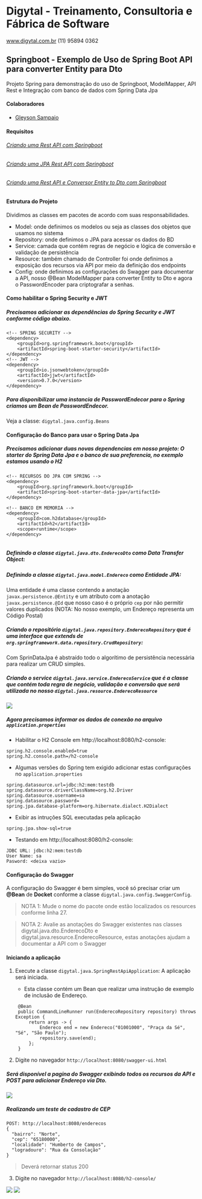 # Digytal - Treinamento, Consultoria e Fábrica de Software
www.digytal.com.br
(11) 95894 0362

## Springboot - Exemplo de Uso de Spring Boot API para converter Entity para Dto

Projeto Spring para demonstração do uso de Springboot, ModelMapper, API Rest e Integração com banco de dados com Spring Data Jpa


#### Colaboradores
- [Gleyson Sampaio](https://github.com/glysns)

#### Requisitos
###### [Criando uma Rest API com Springboot](https://github.com/glysns/java-exemplos/tree/main/spring/spring-rest-api)
###### [Criando uma JPA Rest API com Springboot](https://github.com/glysns/java-exemplos/tree/main/spring/spring-jpa-rest-api)
###### [Criando uma Rest API e Conversor Entity to Dto com Springboot](https://github.com/glysns/java-exemplos/tree/main/spring/spring-rest-entity-to-dto)


#### Estrutura do Projeto
Dividimos as classes em pacotes de acordo com suas responsabilidades.
- Model: onde definimos os modelos ou seja as classes dos objetos que usamos no sistema
- Repository: onde definimos o JPA para acessar os dados do BD
- Service: camada que contém regras de negócio e lógica de conversão e validação de persistência
- Resource: também chamado de Controller foi onde definimos a exposição dos recursos via API por meio da definição dos endpoints
- Config: onde definimos as configurações do Swagger para documentar a API, nosso @Bean ModelMapper para converter Entity to Dto e agora o PasswordEncoder para criptografar a senhas.

#### Como habilitar o Spring Security e JWT

##### Precisamos adicionar as dependências do Spring Security e JWT conforme código abaixo.
```
<!-- SPRING SECURITY -->
<dependency>
	<groupId>org.springframework.boot</groupId>
	<artifactId>spring-boot-starter-security</artifactId>
</dependency>
<!-- JWT -->
<dependency>
	<groupId>io.jsonwebtoken</groupId>
	<artifactId>jjwt</artifactId>
	<version>0.7.0</version>
</dependency>
```
##### Para disponibilizar uma instancia de PasswordEndecor para o Spring criamos um Bean de PasswordEndecor.

Veja a classe: `digytal.java.config.Beans`

#### Configuração do Banco para usar o Spring Data Jpa

##### Precisamos adicionar duas novas dependencias em nosso projeto: O starter do Spring Data Jpa e o banco de sua preferencia, no exemplo estamos usando o H2

```
<!-- RECURSOS DO JPA COM SPRING -->
<dependency>
	<groupId>org.springframework.boot</groupId>
	<artifactId>spring-boot-starter-data-jpa</artifactId>
</dependency>

<!-- BANCO EM MEMORIA -->
<dependency>
	<groupId>com.h2database</groupId>
	<artifactId>h2</artifactId>
	<scope>runtime</scope>
</dependency>
    
```

##### Definindo a classe `digytal.java.dto.EnderecoDto` como Data Transfer Object: 
##### Definindo a classe `digytal.java.model.Endereco` como Entidade JPA:

Uma entidade é uma classe contendo a anotação `javax.persistence.@Entity` e um atributo com a anotação `javax.persistence.@Id` que nosso caso é o próprio `cep` por não permitir valores duplicados (NOTA: No nosso exemplo, um Endereço representa um Código Postal)

##### Criando o repositório `digytal.java.repository.EnderecoRepository` que é uma interface que extends de `org.springframework.data.repository.CrudRepository`:

Com SprinDataJpa é abstraído todo o algorítimo de persistência necessária para realizar um CRUD simples. 

##### Criando o service `digytal.java.service.EnderecoService` que é a classe que contém toda regra de negócio, validação e conversão que será utilizada no nosso `digytal.java.resource.EnderecoResource`

![](https://github.com/glysns/java-exemplos/blob/main/spring/spring-rest-entity-to-dto/src/main/resources/converter-service.png)

##### Agora precisamos informar os dados de conexão no arquivo `application.properties`
  * Habilitar o H2 Console em http://localhost:8080/h2-console:
  ``` 
  spring.h2.console.enabled=true
  spring.h2.console.path=/h2-console
  ```
   * Algumas versões do Spring tem exigido adicionar estas configurações no `application.properties`
  ``` 
  spring.datasource.url=jdbc:h2:mem:testdb
  spring.datasource.driverClassName=org.h2.Driver
  spring.datasource.username=sa
  spring.datasource.password=
  spring.jpa.database-platform=org.hibernate.dialect.H2Dialect
  ```
   
  * Exibir as intruções SQL executadas pela aplicação
  ``` 
  spring.jpa.show-sql=true
  ```
  
  * Testando em http://localhost:8080/h2-console:
  ``` 
  JDBC URL: jdbc:h2:mem:testdb
  User Name: sa
  Pasword: <deixa vazio>
  ``` 
 
#### Configuração do Swagger

A configuração do Swagger é bem simples, você só precisar criar um **@Bean** de **Docket** conforme a classe `digytal.java.config.SwaggerConfig`.

> NOTA 1: Mude o nome do pacote onde estão localizados os resources conforme linha 27.

> NOTA 2: Avalie as anotações do Swagger existentes nas classes digytal.java.dto.EnderecoDto e digytal.java.resource.EnderecoResource, estas anotações ajudam a documentar a API com o Swagger


#### Iniciando a aplicação

1. Execute a classe `digytal.java.SpringRestApiApplication`: A aplicação será iniciada.
   * Esta classe contém um Bean que realizar uma instrução de exemplo de inclusão de Endereço.
   ```
	@Bean
	public CommandLineRunner run(EnderecoRepository repository) throws Exception {
		return args -> {
			Endereco end = new Endereco("01001000", "Praça da Sé", "Sé", "São Paulo");
			repository.save(end);
		};
	}
   ```
   
3. Digite no navegador `http://localhost:8080/swagger-ui.html`

##### Será disponível a pagina do Swagger exibindo todos os recursos da API e POST para adicionar Endereço via Dto.

![](https://github.com/glysns/java-exemplos/blob/main/spring/spring-rest-entity-to-dto/src/main/resources/swagger-dto.png)

##### Realizando um teste de cadastro de CEP
```
POST: http://localhost:8080/enderecos
{
  "bairro": "Norte",
  "cep": "65180000",
  "localidade": "Humberto de Campos",
  "logradouro": "Rua da Consolação"
}
```

> Deverá retornar status 200

3. Digite no navegador `http://localhost:8080/h2-console/`

![](https://github.com/glysns/java-exemplos/blob/main/spring/spring-jpa-rest-api/src/main/resources/h2.png)
![](https://github.com/glysns/java-exemplos/blob/main/spring/spring-rest-entity-to-dto/src/main/resources/select.png)


